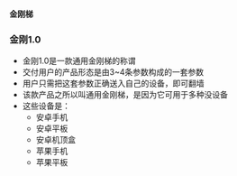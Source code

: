 #### 金刚梯
### 金刚1.0

- 金刚1.0是一款通用金刚梯的称谓
- 交付用户的产品形态是由3~4条参数构成的一套参数
- 用户只需把这套参数正确送入自己的设备，即可翻墙
- 该款产品之所以叫通用金刚梯，是因为它可用于多种没设备
- 这些设备是：
  - 安卓手机
  - 安卓平板
  - 安卓机顶盒
  - 苹果手机
  - 苹果平板
